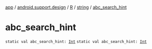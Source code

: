 [app](../../../index.md) / [android.support.design](../../index.md) / [R](../index.md) / [string](index.md) / [abc_search_hint](.)

# abc_search_hint

`static val abc_search_hint: `[`Int`](https://kotlinlang.org/api/latest/jvm/stdlib/kotlin/-int/index.html)
`static val abc_search_hint: `[`Int`](https://kotlinlang.org/api/latest/jvm/stdlib/kotlin/-int/index.html)